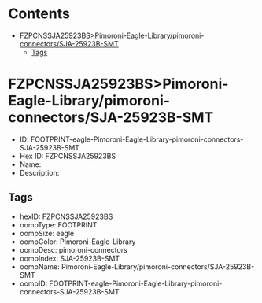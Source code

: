 



Contents
========

* [FZPCNSSJA25923BS>Pimoroni-Eagle-Library/pimoroni-connectors/SJA-25923B-SMT](#fzpcnssja25923bspimoroni-eagle-librarypimoroni-connectorssja-25923b-smt)
	* [Tags](#tags)

# FZPCNSSJA25923BS>Pimoroni-Eagle-Library/pimoroni-connectors/SJA-25923B-SMT

- ID: FOOTPRINT-eagle-Pimoroni-Eagle-Library-pimoroni-connectors-SJA-25923B-SMT
- Hex ID: FZPCNSSJA25923BS
- Name: 
- Description: 

## Tags

- hexID: FZPCNSSJA25923BS
- oompType: FOOTPRINT
- oompSize: eagle
- oompColor: Pimoroni-Eagle-Library
- oompDesc: pimoroni-connectors
- oompIndex: SJA-25923B-SMT
- oompName: Pimoroni-Eagle-Library/pimoroni-connectors/SJA-25923B-SMT
- oompID: FOOTPRINT-eagle-Pimoroni-Eagle-Library-pimoroni-connectors-SJA-25923B-SMT
